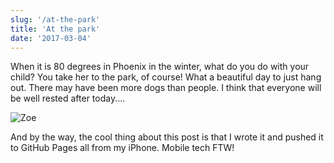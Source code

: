 ```yaml
---
slug: '/at-the-park'
title: 'At the park'
date: '2017-03-04'
---
```


When it is 80 degrees in Phoenix in the winter, what do you do with your child? You take her to the park, of course! What a beautiful day to just hang out. There may have been more dogs than people. I think that everyone will be well rested after today....

![][image-1]

And by the way, the cool thing about this post is that I wrote it and pushed it to GitHub Pages all from my iPhone. Mobile tech FTW!

[image-1]: ../src/images/Zoe.jpg 'Zoe'
